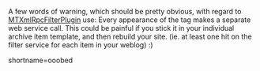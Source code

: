 <p>A few words of warning, which should be pretty obvious, with regard to <a href="http://www.decafbad.com/twiki/bin/view/Main/MTXmlRpcFilterPlugin">MTXmlRpcFilterPlugin</a> use:  Every appearance of the tag makes a separate web service call.  This could be painful if you stick it in your individual archive item template, and then rebuild your site.  (ie. at least one hit on the filter service for each item in your weblog)  :)</p>
<!--more-->
shortname=ooobed
